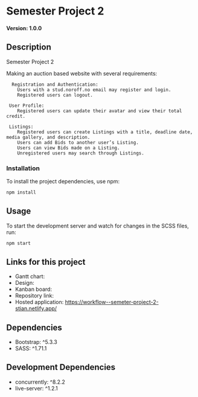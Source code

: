 # Semester Project 2

#### Version: 1.0.0

## Description
Semester Project 2

Making an auction based website with several requirements:
    
      Registration and Authentication:
        Users with a stud.noroff.no email may register and login.
        Registered users can logout.

     User Profile:
        Registered users can update their avatar and view their total credit.

     Listings:
        Registered users can create Listings with a title, deadline date, media gallery, and description.
        Users can add Bids to another user’s Listing.
        Users can view Bids made on a Listing.
        Unregistered users may search through Listings.

### Installation
To install the project dependencies, use npm:

```bash
npm install
```

## Usage

To start the development server and watch for changes in the SCSS files, run:

```bash
npm start
```

## Links for this project

* Gantt chart:
* Design:
* Kanban board:
* Repository link:
* Hosted application: https://workflow--semeter-project-2-stian.netlify.app/


## Dependencies
* Bootstrap: ^5.3.3
* SASS: ^1.71.1

## Development Dependencies
* concurrently: ^8.2.2
* live-server: ^1.2.1
